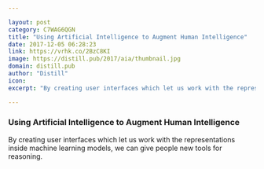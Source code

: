 ```yaml
---

layout: post
category: C7WAG6QGN
title: "Using Artificial Intelligence to Augment Human Intelligence"
date: 2017-12-05 06:28:23
link: https://vrhk.co/2BzC8KI
image: https://distill.pub/2017/aia/thumbnail.jpg
domain: distill.pub
author: "Distill"
icon: 
excerpt: "By creating user interfaces which let us work with the representations inside machine learning models, we can give people new tools for reasoning."

---
```


### Using Artificial Intelligence to Augment Human Intelligence

By creating user interfaces which let us work with the representations inside machine learning models, we can give people new tools for reasoning.